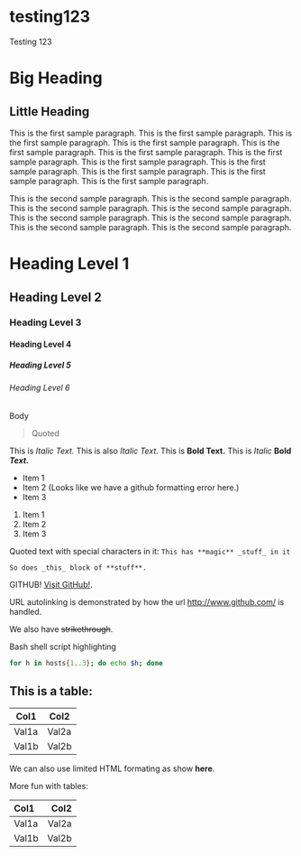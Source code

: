 # testing123
Testing 123

Big Heading
===========

Little Heading
--------------

This is the first sample paragraph.
This is the first sample paragraph.
This is the first sample paragraph.
This is the first sample paragraph.
This is the first sample paragraph.
This is the first sample paragraph.
This is the first sample paragraph.
This is the first sample paragraph.
This is the first sample paragraph.
This is the first sample paragraph.
This is the first sample paragraph.
This is the first sample paragraph.

This is the second sample paragraph.
This is the second sample paragraph.
This is the second sample paragraph.
This is the second sample paragraph.
This is the second sample paragraph.
This is the second sample paragraph.
This is the second sample paragraph.
This is the second sample paragraph.

# Heading Level 1
## Heading Level 2
### Heading Level 3
#### Heading Level 4
##### Heading Level 5
###### Heading Level 6

Body

> Quoted

This is *Italic Text.*
This is also _Italic Text._
This is **Bold Text.**
This is _Italic_ **Bold** **_Text._**

* Item 1
* Item 2  (Looks like we have a github formatting error here.)
* Item 3

1. Item 1
2. Item 2
3. Item 3

Quoted text with special characters in it: `This has **magic** _stuff_ in it`

```
So does _this_ block of **stuff**.
```

GITHUB!  [Visit GitHub!](http://www.github.com).

URL autolinking is demonstrated by how the url http://www.github.com/ is handled.

We also have ~~strikethrough~~.

Bash shell script highlighting
```bash
for h in hosts{1..3}; do echo $h; done
```

## This is a table:

Col1  | Col2
------|-------
Val1a | Val2a
Val1b | Val2b

We can also use limited HTML formating as show <b>here</b>.

More fun with tables:

|Col1  | Col2  |
|:-----|------:|
|Val1a | Val2a |
|Val1b | Val2b |
